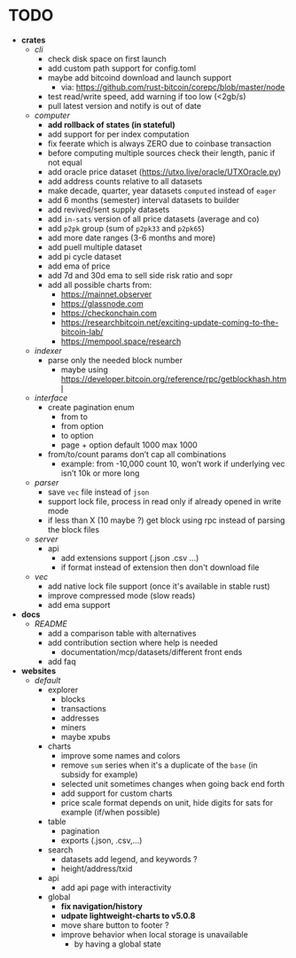 # TODO

- __crates__
  - _cli_
    - check disk space on first launch
    - add custom path support for config.toml
    - maybe add bitcoind download and launch support
      - via: https://github.com/rust-bitcoin/corepc/blob/master/node
    - test read/write speed, add warning if too low (<2gb/s)
    - pull latest version and notify is out of date
  - _computer_
    - **add rollback of states (in stateful)**
    - add support for per index computation
    - fix feerate which is always ZERO due to coinbase transaction
    - before computing multiple sources check their length, panic if not equal
    - add oracle price dataset (https://utxo.live/oracle/UTXOracle.py)
    - add address counts relative to all datasets
    - make decade, quarter, year datasets `computed` instead of `eager`
    - add 6 months (semester) interval datasets to builder
    - add revived/sent supply datasets
    - add `in-sats` version of all price datasets (average and co)
    - add `p2pk` group (sum of `p2pk33` and `p2pk65`)
    - add more date ranges (3-6 months and more)
    - add puell multiple dataset
    - add pi cycle dataset
    - add ema of price
    - add 7d and 30d ema to sell side risk ratio and sopr
    - add all possible charts from:
      - https://mainnet.observer
      - https://glassnode.com
      - https://checkonchain.com
      - https://researchbitcoin.net/exciting-update-coming-to-the-bitcoin-lab/
      - https://mempool.space/research
  - _indexer_
    - parse only the needed block number
      - maybe using https://developer.bitcoin.org/reference/rpc/getblockhash.html
  - _interface_
    - create pagination enum
      - from to
      - from option<count>
      - to option<count>
      - page + option<per page> default 1000 max 1000
    - from/to/count params don’t cap all combinations
      - example: from -10,000 count 10, won’t work if underlying vec isn’t 10k or more long
  - _parser_
    - save `vec` file instead of `json`
    - support lock file, process in read only if already opened in write mode
    - if less than X (10 maybe ?) get block using rpc instead of parsing the block files
  - _server_
    - api
      - add extensions support (.json .csv …)
      - if format instead of extension then don't download file
  - _vec_
    - add native lock file support (once it's available in stable rust)
    - improve compressed mode (slow reads)
    - add ema support
- __docs__
  - _README_
    - add a comparison table with alternatives
    - add contribution section where help is needed
      - documentation/mcp/datasets/different front ends
    - add faq
- __websites__
  - _default_
    - explorer
      - blocks
      - transactions
      - addresses
      - miners
      - maybe xpubs
    - charts
      - improve some names and colors
      - remove `sum` series when it's a duplicate of the `base` (in subsidy for example)
      - selected unit sometimes changes when going back end forth
      - add support for custom charts
      - price scale format depends on unit, hide digits for sats for example (if/when possible)
    - table
      - pagination
      - exports (.json, .csv,…)
    - search
      - datasets add legend, and keywords ?
      - height/address/txid
    - api
      - add api page with interactivity
    - global
      - **fix navigation/history**
      - **udpate lightweight-charts to v5.0.8**
      - move share button to footer ?
      - improve behavior when local storage is unavailable
        - by having a global state
